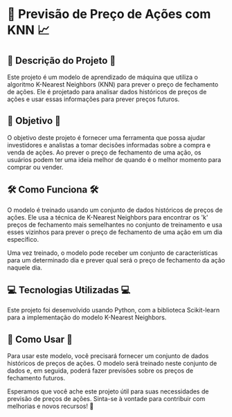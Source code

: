 # 🤖 Previsão de Preço de Ações com KNN 📈

## 📝 Descrição do Projeto 📝

Este projeto é um modelo de aprendizado de máquina que utiliza o algoritmo K-Nearest Neighbors (KNN) para prever o preço de fechamento de ações. Ele é projetado para analisar dados históricos de preços de ações e usar essas informações para prever preços futuros.

## 🎯 Objetivo 🎯

O objetivo deste projeto é fornecer uma ferramenta que possa ajudar investidores e analistas a tomar decisões informadas sobre a compra e venda de ações. Ao prever o preço de fechamento de uma ação, os usuários podem ter uma ideia melhor de quando é o melhor momento para comprar ou vender.

## 🛠️ Como Funciona 🛠️

O modelo é treinado usando um conjunto de dados históricos de preços de ações. Ele usa a técnica de K-Nearest Neighbors para encontrar os 'k' preços de fechamento mais semelhantes no conjunto de treinamento e usa esses vizinhos para prever o preço de fechamento de uma ação em um dia específico.

Uma vez treinado, o modelo pode receber um conjunto de características para um determinado dia e prever qual será o preço de fechamento da ação naquele dia.

## 💻 Tecnologias Utilizadas 💻

Este projeto foi desenvolvido usando Python, com a biblioteca Scikit-learn para a implementação do modelo K-Nearest Neighbors.

## 🚀 Como Usar 🚀

Para usar este modelo, você precisará fornecer um conjunto de dados históricos de preços de ações. O modelo será treinado neste conjunto de dados e, em seguida, poderá fazer previsões sobre os preços de fechamento futuros.

Esperamos que você ache este projeto útil para suas necessidades de previsão de preços de ações. Sinta-se à vontade para contribuir com melhorias e novos recursos! 🎉
